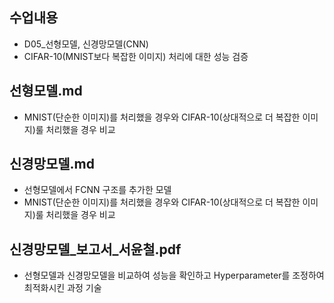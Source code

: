 ## 수업내용
* D05_선형모델, 신경망모델(CNN)
* CIFAR-10(MNIST보다 복잡한 이미지) 처리에 대한 성능 검증
## 선형모델.md
* MNIST(단순한 이미지)를 처리했을 경우와 CIFAR-10(상대적으로 더 복잡한 이미지)룰 처리했을 경우 비교
## 신경망모델.md
* 선형모델에서 FCNN 구조를 추가한 모델
* MNIST(단순한 이미지)를 처리했을 경우와 CIFAR-10(상대적으로 더 복잡한 이미지)룰 처리했을 경우 비교
## 신경망모델_보고서_서윤철.pdf
* 선형모델과 신경망모델을 비교하여 성능을 확인하고 Hyperparameter를 조정하여 최적화시킨 과정 기술
